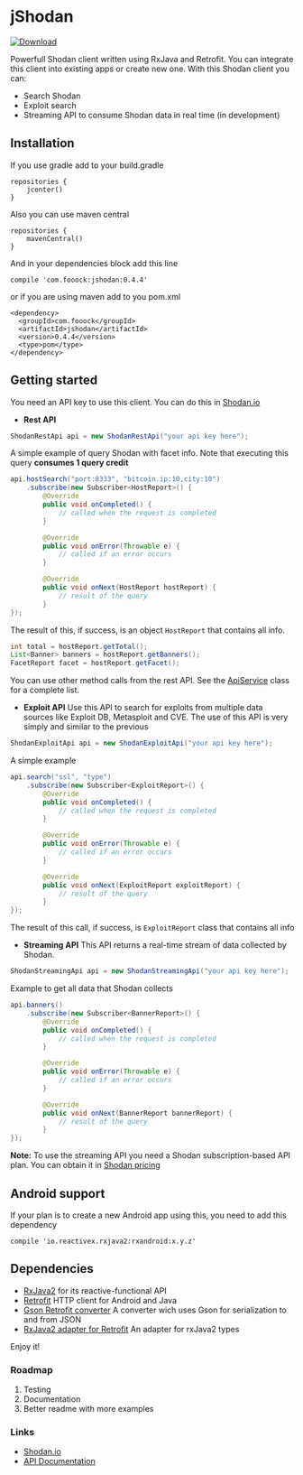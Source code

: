 # jShodan
[ ![Download](https://api.bintray.com/packages/fooock/maven/jShodan/images/download.svg) ](https://bintray.com/fooock/maven/jShodan/_latestVersion)

Powerfull Shodan client written using RxJava and Retrofit. You can integrate this client into existing apps or create new one. With this Shodan client you can:
* Search Shodan
* Exploit search
* Streaming API to consume Shodan data in real time (in development)

## Installation
If you use gradle add to your build.gradle
```
repositories {
    jcenter()
}
```
Also you can use maven central
```
repositories {
    mavenCentral()
}
```
And in your dependencies block add this line
```
compile 'com.fooock:jshodan:0.4.4'
```
or if you are using maven add to you pom.xml
```
<dependency>
  <groupId>com.fooock</groupId>
  <artifactId>jshodan</artifactId>
  <version>0.4.4</version>
  <type>pom</type>
</dependency>
```
## Getting started
You need an API key to use this client. You can do this in [Shodan.io](http://shodan.io) 
* **Rest API**
```java
ShodanRestApi api = new ShodanRestApi("your api key here");
```
A simple example of query Shodan with facet info. Note that executing this query **consumes 1 query credit**
```java
api.hostSearch("port:8333", "bitcoin.ip:10,city:10")
    .subscribe(new Subscriber<HostReport>() {
        @Override
        public void onCompleted() {
            // called when the request is completed
        }

        @Override
        public void onError(Throwable e) {
            // called if an error occurs
        }

        @Override
        public void onNext(HostReport hostReport) {
            // result of the query
        }
});
```
The result of this, if success, is an object ```HostReport``` that contains all info.
```java
int total = hostReport.getTotal();
List<Banner> banners = hostReport.getBanners();
FacetReport facet = hostReport.getFacet();
```
You can use other method calls from the rest API. See the [ApiService](https://github.com/fooock/jshodan/blob/master/src/main/java/com/fooock/shodan/ApiService.java) class for a complete list.

* **Exploit API**
Use this API to search for exploits from multiple data sources like Exploit DB, Metasploit and CVE. The use of this API is very simply and similar to the previous
```java
ShodanExploitApi api = new ShodanExploitApi("your api key here");
```
A simple example
```java
api.search("ssl", "type")
    .subscribe(new Subscriber<ExploitReport>() {
        @Override
        public void onCompleted() {
            // called when the request is completed
        }

        @Override
        public void onError(Throwable e) {
            // called if an error occurs
        }

        @Override
        public void onNext(ExploitReport exploitReport) {
            // result of the query
        }
});
```
The result of this call, if success, is ```ExploitReport``` class that contains all info

* **Streaming API**
This API returns a real-time stream of data collected by Shodan. 
```java
ShodanStreamingApi api = new ShodanStreamingApi("your api key here");
```
Example to get all data that Shodan collects
```java
api.banners()
    .subscribe(new Subscriber<BannerReport>() {
        @Override
        public void onCompleted() {
            // called when the request is completed
        }

        @Override
        public void onError(Throwable e) {
            // called if an error occurs
        }

        @Override
        public void onNext(BannerReport bannerReport) {
            // result of the query
        }
});
```
**Note:** To use the streaming API you need a Shodan subscription-based API plan. You can obtain it in [Shodan pricing](https://developer.shodan.io/billing/signup)

## Android support
If your plan is to create a new Android app using this, you need to add this dependency
```
compile 'io.reactivex.rxjava2:rxandroid:x.y.z'
```

## Dependencies
* [RxJava2](https://github.com/ReactiveX/RxJava) for its reactive-functional API
* [Retrofit](https://github.com/square/retrofit) HTTP client for Android and Java
* [Gson Retrofit converter](https://github.com/square/retrofit/tree/master/retrofit-converters/gson) A converter wich uses Gson for serialization to and from JSON
* [RxJava2 adapter for Retrofit](https://github.com/square/retrofit/tree/master/retrofit-adapters/rxjava2) An adapter for rxJava2 types

Enjoy it!
### Roadmap
1. Testing
2. Documentation
3. Better readme with more examples

### Links
* [Shodan.io](http://shodan.io)
* [API Documentation](https://developer.shodan.io/api)
